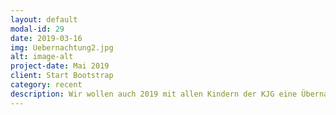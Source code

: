 ```yaml
---
layout: default
modal-id: 29
date: 2019-03-16
img: Uebernachtung2.jpg
alt: image-alt
project-date: Mai 2019
client: Start Bootstrap
category: recent
description: Wir wollen auch 2019 mit allen Kindern der KJG eine Übernachtungsparty feiern. Ihr dürft dazu auch gerne Freunde mitbringen. Wir werden gemeinsam in Zelten übernachten, einen Grillabend am Lagerfeuer verbringen und den nächsten Morgen gemeinsam ausklingen lassen. Das wird super, auch gerade für Kinder die Interesse am Zeltlager haben! Für nähere Informationen Email an&#58; [Johanna](hanna-01@freenet.de)
---
```

